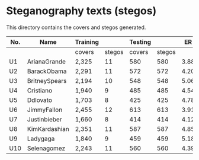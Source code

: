 # Steganography texts (stegos)

This directory contains the covers and stegos generated.

| No. | Name          | Training |  | Testing     |        |ER|
|-----|---------------|----------|---------|--------|--------|--------|
|    |              | covers   | stegos  | covers | stegos | |
| U1  | ArianaGrande  | 2,325    | 11      | 580    | 580| 3.88   |
| U2  | BarackObama   | 2,291    | 11      | 572    | 572| 4.20   |
| U3  | BritneySpears | 2,194    | 10      | 548   | 548 | 5.06   |
| U4  | Cristiano     | 1,940    | 9       | 485    | 485    |4.54   |
| U5  | Ddlovato      | 1,703    | 8       | 425    | 425    |4.78   |
| U6  | JimmyFallon   | 2,455    | 12      | 613    |613    | 3.91   |
| U7  | Justinbieber  | 1,660    | 8       | 414    |414    | 4.12   |
| U8  | KimKardashian | 2,351    | 11      | 587    |587    | 4.85   |
| U9  | Ladygaga      | 1,840    | 9       | 459    |459    | 5.18   |
| U10 | Selenagomez   | 2,243    | 11      | 560    |560    | 4.39   |

